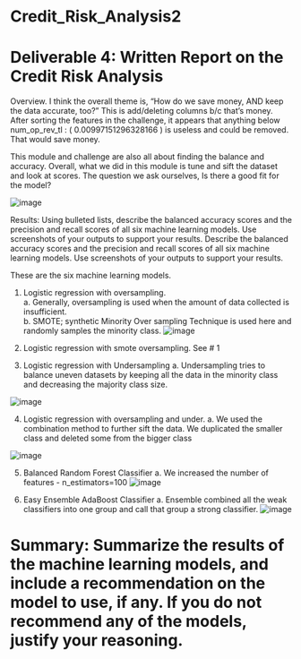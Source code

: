 # Credit_Risk_Analysis2

# Deliverable 4: Written Report on the Credit Risk Analysis

Overview. I think the overall theme is, “How do we save money, AND keep the data accurate, too?”  This is add/deleting columns b/c that’s money.  After sorting the features in the challenge, it appears that anything below num_op_rev_tl : ( 0.00997151296328166 ) is useless and could be removed.  That would save money.

This module and challenge are also all about finding the balance and accuracy.  Overall, what we did in this module is tune and sift the dataset and look at scores.  The question we ask ourselves, Is there a good fit for the model?

![image](https://user-images.githubusercontent.com/115684964/221448616-546f6f77-e6a9-4e47-a160-4c6a7dbd6437.png)


Results: Using bulleted lists, describe the balanced accuracy scores and the precision and recall scores of all six machine learning models. Use screenshots of your outputs to support your results.
Describe the balanced accuracy scores and the precision and recall scores of all six machine learning models. Use screenshots of your outputs to support your results.

These are the six machine learning models.
1.	Logistic regression with oversampling.  
a.	Generally, oversampling is used when the amount of data collected is insufficient.  
b.	SMOTE; synthetic Minority Over sampling Technique  is used here and randomly samples the minority class.
![image](https://user-images.githubusercontent.com/115684964/221448661-77bd7645-f077-40df-a938-518f0400aa30.png)

2.	Logistic regression with smote oversampling.  See # 1
3.	Logistic regression with Undersampling
a.	Undersampling tries to balance uneven datasets by keeping all the data in the minority class and decreasing the majority class size.

![image](https://user-images.githubusercontent.com/115684964/221448692-42f4aa37-9871-4b8b-93b5-9ae2049dc5cb.png)

4.	Logistic regression with oversampling and under.
a.	We used the combination method to further sift the data. We duplicated the smaller class and deleted some from the bigger class

![image](https://user-images.githubusercontent.com/115684964/221448712-4b97635b-6dfc-4173-8253-99fde8517f49.png)

5.	Balanced Random Forest Classifier
a.	We increased the number of features - n_estimators=100 
![image](https://user-images.githubusercontent.com/115684964/221448732-44298048-d690-466c-97db-4ca4fd621600.png)

6.	Easy Ensemble AdaBoost Classifier
a.	Ensemble combined all the weak classifiers into one group and call that group a strong classifier.
![image](https://user-images.githubusercontent.com/115684964/221448751-ba2f24d5-ac40-4fae-a404-6194b05916e4.png)

# Summary: Summarize the results of the machine learning models, and include a recommendation on the model to use, if any. If you do not recommend any of the models, justify your reasoning.








































